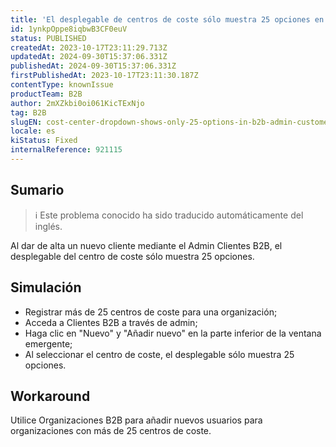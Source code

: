 ```yaml
---
title: 'El desplegable de centros de coste sólo muestra 25 opciones en B2B Admin Clientes'
id: 1ynkpOppe8iqbwB3CF0euV
status: PUBLISHED
createdAt: 2023-10-17T23:11:29.713Z
updatedAt: 2024-09-30T15:37:06.331Z
publishedAt: 2024-09-30T15:37:06.331Z
firstPublishedAt: 2023-10-17T23:11:30.187Z
contentType: knownIssue
productTeam: B2B
author: 2mXZkbi0oi061KicTExNjo
tag: B2B
slugEN: cost-center-dropdown-shows-only-25-options-in-b2b-admin-customers
locale: es
kiStatus: Fixed
internalReference: 921115
---
```


## Sumario

>ℹ️ Este problema conocido ha sido traducido automáticamente del inglés.


Al dar de alta un nuevo cliente mediante el Admin Clientes B2B, el desplegable del centro de coste sólo muestra 25 opciones.


##

## Simulación



- Registrar más de 25 centros de coste para una organización;
- Acceda a Clientes B2B a través de admin;
- Haga clic en "Nuevo" y "Añadir nuevo" en la parte inferior de la ventana emergente;
- Al seleccionar el centro de coste, el desplegable sólo muestra 25 opciones.



## Workaround


Utilice Organizaciones B2B para añadir nuevos usuarios para organizaciones con más de 25 centros de coste.




